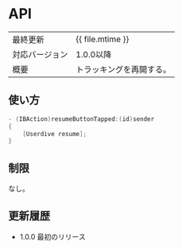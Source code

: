 # API

|                |                          |
|:---------------|:-------------------------|
| 最終更新       | {{ file.mtime }}         |
| 対応バージョン | 1.0.0以降                |
| 概要           | トラッキングを再開する。 |

## 使い方

```objective-c
- (IBAction)resumeButtonTapped:(id)sender
{
    [Userdive resume];
}
```

## 制限

なし。

## 更新履歴

- 1.0.0 最初のリリース
